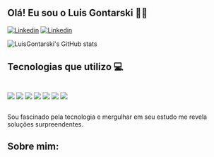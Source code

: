 
## Olá! Eu sou o Luis Gontarski 👊🏼

[![Linkedin](https://img.shields.io/badge/LinkedIn-0077B5?style=for-the-badge&logo=linkedin&logoColor=white)]()
[![Linkedin](https://img.shields.io/badge/Instagram-E4405F?style=for-the-badge&logo=instagram&logoColor=white)](https://www.instagram.com/luisprendim_/)

![LuisGontarski's GitHub stats](https://github-readme-stats.vercel.app/api?username=LuisGontarski&show_icons=true&theme=dark)

## Tecnologias que utilizo 💻

<div sttyle="display: inline_block"><br/>
    <img align="center" src="https://img.shields.io/badge/PHP-777BB4?style=for-the-badge&logo=php&logoColor=white">
    <img align="center" src="https://img.shields.io/badge/MySQL-00000F?style=for-the-badge&logo=mysql&logoColor=white"> 
    <img align="center" src="https://img.shields.io/badge/Python-14354C?style=for-the-badge&logo=python&logoColor=white"> 
    <img align="center" src="https://img.shields.io/badge/Java-ED8B00?style=for-the-badge&logo=openjdk&logoColor=white"> 
    <img align="center" src="https://img.shields.io/badge/HTML5-E34F26?style=for-the-badge&logo=html5&logoColor=white">  
    <img align="center" src="https://img.shields.io/badge/CSS3-1572B6?style=for-the-badge&logo=css3&logoColor=white"> 
    <img align="center" src="https://img.shields.io/badge/Microsoft_Office-D83B01?style=for-the-badge&logo=microsoft-office&logoColor=white"> 
<div><br/>

Sou fascinado pela tecnologia e mergulhar em seu estudo me revela soluções surpreendentes.

## Sobre mim:

